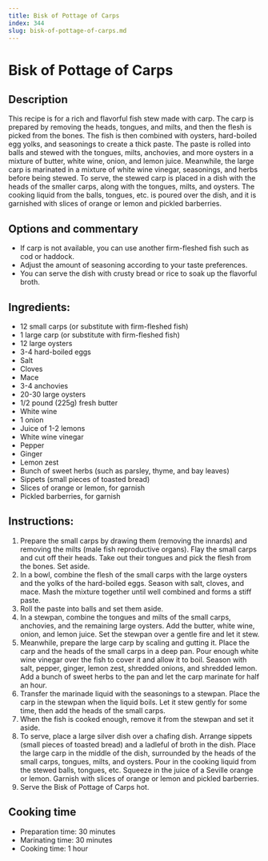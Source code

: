 ```yaml
---
title: Bisk of Pottage of Carps
index: 344
slug: bisk-of-pottage-of-carps.md
---
```


# Bisk of Pottage of Carps

## Description
This recipe is for a rich and flavorful fish stew made with carp. The carp is prepared by removing the heads, tongues, and milts, and then the flesh is picked from the bones. The fish is then combined with oysters, hard-boiled egg yolks, and seasonings to create a thick paste. The paste is rolled into balls and stewed with the tongues, milts, anchovies, and more oysters in a mixture of butter, white wine, onion, and lemon juice. Meanwhile, the large carp is marinated in a mixture of white wine vinegar, seasonings, and herbs before being stewed. To serve, the stewed carp is placed in a dish with the heads of the smaller carps, along with the tongues, milts, and oysters. The cooking liquid from the balls, tongues, etc. is poured over the dish, and it is garnished with slices of orange or lemon and pickled barberries.

## Options and commentary
- If carp is not available, you can use another firm-fleshed fish such as cod or haddock.
- Adjust the amount of seasoning according to your taste preferences.
- You can serve the dish with crusty bread or rice to soak up the flavorful broth.

## Ingredients:
- 12 small carps (or substitute with firm-fleshed fish)
- 1 large carp (or substitute with firm-fleshed fish)
- 12 large oysters
- 3-4 hard-boiled eggs
- Salt
- Cloves
- Mace
- 3-4 anchovies
- 20-30 large oysters
- 1/2 pound (225g) fresh butter
- White wine
- 1 onion
- Juice of 1-2 lemons
- White wine vinegar
- Pepper
- Ginger
- Lemon zest
- Bunch of sweet herbs (such as parsley, thyme, and bay leaves)
- Sippets (small pieces of toasted bread)
- Slices of orange or lemon, for garnish
- Pickled barberries, for garnish

## Instructions:
1. Prepare the small carps by drawing them (removing the innards) and removing the milts (male fish reproductive organs). Flay the small carps and cut off their heads. Take out their tongues and pick the flesh from the bones. Set aside.
2. In a bowl, combine the flesh of the small carps with the large oysters and the yolks of the hard-boiled eggs. Season with salt, cloves, and mace. Mash the mixture together until well combined and forms a stiff paste.
3. Roll the paste into balls and set them aside.
4. In a stewpan, combine the tongues and milts of the small carps, anchovies, and the remaining large oysters. Add the butter, white wine, onion, and lemon juice. Set the stewpan over a gentle fire and let it stew.
5. Meanwhile, prepare the large carp by scaling and gutting it. Place the carp and the heads of the small carps in a deep pan. Pour enough white wine vinegar over the fish to cover it and allow it to boil. Season with salt, pepper, ginger, lemon zest, shredded onions, and shredded lemon. Add a bunch of sweet herbs to the pan and let the carp marinate for half an hour.
6. Transfer the marinade liquid with the seasonings to a stewpan. Place the carp in the stewpan when the liquid boils. Let it stew gently for some time, then add the heads of the small carps.
7. When the fish is cooked enough, remove it from the stewpan and set it aside.
8. To serve, place a large silver dish over a chafing dish. Arrange sippets (small pieces of toasted bread) and a ladleful of broth in the dish. Place the large carp in the middle of the dish, surrounded by the heads of the small carps, tongues, milts, and oysters. Pour in the cooking liquid from the stewed balls, tongues, etc. Squeeze in the juice of a Seville orange or lemon. Garnish with slices of orange or lemon and pickled barberries.
9. Serve the Bisk of Pottage of Carps hot.

## Cooking time
- Preparation time: 30 minutes
- Marinating time: 30 minutes
- Cooking time: 1 hour